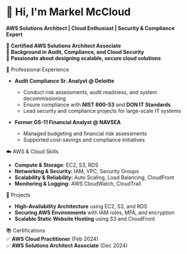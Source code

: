 # 👋 Hi, I'm Markel McCloud  

**AWS Solutions Architect | Cloud Enthusiast | Security & Compliance Expert**  

🔹 **Certified AWS Solutions Architect Associate**  
🔹 **Background in Audit, Compliance, and Cloud Security**  
🔹 **Passionate about designing scalable, secure cloud solutions**  

💼 Professional Experience  
- **Audit Compliance Sr. Analyst @ Deloitte**  
  - Conduct risk assessments, audit readiness, and system decommissioning  
  - Ensure compliance with **NIST 800-53** and **DON IT Standards**  
  - Lead security and compliance projects for large-scale IT systems  

- **Former GS-11 Financial Analyst @ NAVSEA**  
  - Managed budgeting and financial risk assessments  
  - Supported cost-savings and compliance initiatives  

 ☁️ AWS & Cloud Skills  
- **Compute & Storage:** EC2, S3, RDS  
- **Networking & Security:** IAM, VPC, Security Groups  
- **Scalability & Reliability:** Auto Scaling, Load Balancing, CloudFront  
- **Monitoring & Logging:** AWS CloudWatch, CloudTrail  

📌 Projects  
- **High-Availability Architecture** using EC2, S3, and RDS  
- **Securing AWS Environments** with IAM roles, MFA, and encryption  
- **Scalable Static Website Hosting** using S3 and CloudFront  

📚 Certifications  
✅ **AWS Cloud Practitioner** (Feb 2024)  
✅ **AWS Solutions Architect Associate** (Dec 2024)  

